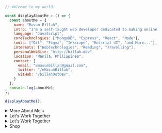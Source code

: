 
```javascript
// Welcome to my world!

const displayAboutMe = () => {
  const aboutMe = {
    name: "Masum Billah",
    intro: "I'm a self-taught web developer dedicated to making online dreams a reality.",
    language: "JavaScript",
    coreTechnologies: ["MongoDB", "Express", "React", "Node"],
    tools: ["Git", "Figma", "Inkscape", "Material UI", "and More..."],
    interests: ["WebTechnologies", "Reading", "Travelling"],
    personalWebSite: "http://billah.dev",
    location: "Manila, Philippines",
    contact: {
      email: "emasumbillah@gmail.com",
      twitter: "/eMasumBillah",
      GitHub: "/billahDotDev",
    }
  };
  console.log(aboutMe);
};

displayAboutMe();
```


<details> 
<summary>More About Me &#43;</summary>


```html
My Story:
I'm passionate about Javascript and web technologies. Before the pandemic, I was just a struggling entrepreneur in
the clothing industry. 'Cotton Logic' is a company where I hustled as a rainmaker. My business had its ups and
downs, which was stressful, but I learned something new daily. During the pandemic, I decided to bring my passion
into the business. Nowadays, two roles in my real-life games are Web developer and Rainmaker. 

I can Speak:
English, Bangla (Native), Taglish, Hindi, and of course Javascript!

Certification:
I'm a Bangladesh University of Engineering and Technology (BUET) certified full-stack web developer on a journey
of modern web mastery at the University of Helsinki.
```
</details>

<details> 
<summary>Let's Work Together</summary>


```html
There are times when you need someone to listen or give some advice.
Book a slot to chat - anything from personal to career, web development, Graphic design, etc.

The slots for May and June are fully booked. Availability for July will be announced in June on my Twitter account.
Alternatively, you can fill out the form [form here] (https://docs.google.com/forms/d/e/YOUR_FORM_ID/viewform) to get notified.



```
</details>

<details>
<summary>Let's Work Together</summary>

There are times when you need someone to listen or give some advice. Book a slot to chat - anything from personal to career, web development, Graphic design, etc.

The slots for May and June are fully booked. Availability for July will be announced in June on my Twitter account. Alternatively, you can fill out the form [here](https://docs.google.com/forms/d/e/YOUR_FORM_ID/viewform) to get notified.

</details>


<details>
  <summary>Shop</summary>
  

```html
## My Awesome Shop
  
  Welcome to my shop! We offer a variety of products to meet your needs.
  
  ### Location
  
  Our shop is located at 123 Main Street, City, Country.
  
  ### Products
  
  #### Product 1
  ![Product 1](link_to_product1_image)
  Description: Description of product 1.
  Price: $X.XX
  
  #### Product 2
  ![Product 2](link_to_product2_image)
  Description: Description of product 2.
  Price: $X.XX
  
  #### Product 3
  ![Product 3](link_to_product3_image)
  Description: Description of product 3.
  Price: $X.XX
```
</details>


